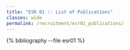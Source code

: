 ```yaml
---
title: "ESR 01 :: List of Publications"
classes: wide
permalink: /recruitment/esr01_publications/
---
```

{% bibliography --file esr01 %}